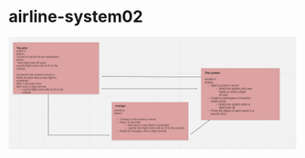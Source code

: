 # airline-system02

![uml](https://github.com/islamrwashdeh/airline-system/raw/main/Screenshot%20(143)%20(1).png)